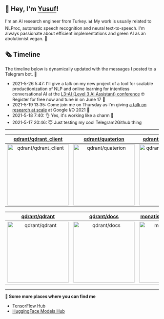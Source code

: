 ## 👋 Hey, I'm [Yusuf](https://www.linkedin.com/in/yusuf-sar%C4%B1g%C3%B6z-4bb826ba/)!

I'm an AI research engineer from Turkey. 📊 My work is usually related to NLProc, automatic speech recognition and neural text-to-speech. I'm always passionate about efficient implementations and green AI as an abolutionist vegan. 🌱
## 🗞️ Timeline
The timeline below is dynamically updated with the messages I posted to a Telegram bot. 🤖
- 2021-5-26 5:47: I'll give a talk on my new project of a tool for scalable productionization of NLP and online learning for intentless conversational AI at the [L3-AI (Level 3 AI Assistant) conference](https://l3-ai.dev) 🤓 Register for free now and tune in on June 17 🤙
- 2021-5-19 13:35: Come join me on Thursday as I'm giving [a talk on research at scale](https://gdg.community.dev/events/details/google-io-community-lounge-meetups-presents-machine-learning-developers-meetup-emeaapac/) at Google I/O 2021 🎉
- 2021-5-18 7:40: 👌 Yes, it's working like a charm 🥳
- 2021-5-17 20:46: 😇 Just testing my cool Telegram2Github thing

---

| [qdrant/qdrant_client](https://github.com/qdrant/qdrant_client) | [qdrant/quaterion](https://github.com/qdrant/quaterion) | [qdrant/qdrant-web-ui](https://github.com/qdrant/qdrant-web-ui) |
| :-: | :-: | :-: |
| <a href="https://github.com/qdrant/qdrant_client"><img src="https://github.com/monatis/monatis/raw/main/DISPLAY.jpg" alt="qdrant/qdrant_client" title="qdrant/qdrant_client" width="200" height="200"></a> | <a href="https://github.com/qdrant/quaterion"><img src="https://github.com/monatis/monatis/raw/main/DISPLAY.jpg" alt="qdrant/quaterion" title="qdrant/quaterion" width="200" height="200"></a> | <a href="https://github.com/qdrant/qdrant-web-ui"><img src="https://github.com/monatis/monatis/raw/main/DISPLAY.jpg" alt="qdrant/qdrant-web-ui" title="qdrant/qdrant-web-ui" width="200" height="200"></a> |

| [qdrant/qdrant](https://github.com/qdrant/qdrant) | [qdrant/docs](https://github.com/qdrant/docs) | [monatis/latent-diffusion](https://github.com/monatis/latent-diffusion) |
| :-: | :-: | :-: |
| <a href="https://github.com/qdrant/qdrant"><img src="https://github.com/monatis/monatis/raw/main/DISPLAY.jpg" alt="qdrant/qdrant" title="qdrant/qdrant" width="200" height="200"></a> | <a href="https://github.com/qdrant/docs"><img src="https://github.com/monatis/monatis/raw/main/DISPLAY.jpg" alt="qdrant/docs" title="qdrant/docs" width="200" height="200"></a> | <a href="https://github.com/monatis/latent-diffusion"><img src="https://github.com/monatis/monatis/raw/main/DISPLAY.jpg" alt="monatis/latent-diffusion" title="monatis/latent-diffusion" width="200" height="200"></a> |



---

**🤙 Some more places where you can find me**
- [TensorFlow Hub](https://tfhub.dev/monatis)
- [HuggingFace Models Hub](https://huggingface.co/mys)